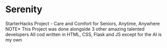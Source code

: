 # Serenity
StarterHacks Project - Care and Comfort for Seniors, Anytime, Anywhere
NOTE* This Project was done alongside 3 other amazing talented developers
All cod written in HTML, CSS, Flask and JS except for the AI is my own


